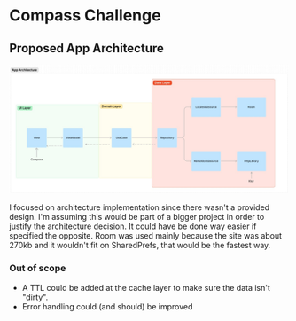 # Compass Challenge


## Proposed App Architecture

![screenshot](images/app_arch.png)

I focused on architecture implementation since there wasn't a provided design. I'm assuming this would be part of a bigger project in order to justify the architecture decision. It could have be done way easier if specified the opposite.
Room was used mainly because the site was about 270kb and it wouldn't fit on SharedPrefs, that would be the fastest way.

### Out of scope
* A TTL could be added at the cache layer to make sure the data isn't "dirty".
* Error handling could (and should) be improved